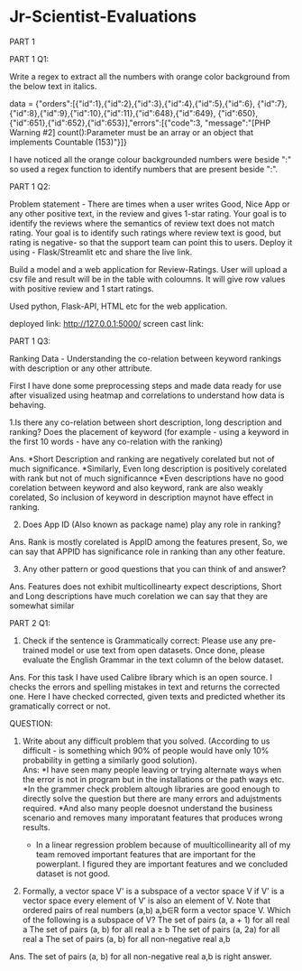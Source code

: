 # Jr-Scientist-Evaluations
PART 1

PART 1 Q1:

Write a regex to extract all the numbers with orange color background 
from the below text in italics.

data = {"orders":[{"id":1},{"id":2},{"id":3},{"id":4},{"id":5},{"id":6},
       {"id":7},{"id":8},{"id":9},{"id":10},{"id":11},{"id":648},{"id":649},
       {"id":650},{"id":651},{"id":652},{"id":653}],"errors":[{"code":3,
       "message":"[PHP Warning #2] count():Parameter must be an array or 
        an object that implements Countable (153)"}]}

I have noticed all the orange colour backgrounded numbers were beside ":" so used a
regex function to identify numbers that are present beside ":".

PART 1 Q2:

Problem statement - There are times when a user writes Good, Nice App or any other positive text, in the review and gives 1-star rating. 
Your goal is to identify the reviews where the semantics of review text does not match rating. 
Your goal is to identify such ratings where review text is good, but rating is negative- so that the support team can point this to users. 
Deploy it using - Flask/Streamlit etc and share the live link. 

Build a model and a web application for Review-Ratings. User will upload a csv file and result will be in the table
with coloumns. It will give row values with positive review and 1 start ratings.

Used python, Flask-API, HTML etc for the web application.

deployed link: http://127.0.0.1:5000/
screen cast link: 

PART 1 Q3:

Ranking Data - Understanding the co-relation between keyword rankings with description or any other attribute.

First I have done some preprocessing steps and made data ready for use after visualized using heatmap and correlations
to understand how data is behaving.

1.Is there any co-relation between short description, long description and ranking? 
Does the placement of keyword (for example - using a keyword in the first 10 words -
 have any co-relation with the ranking)

Ans. *Short Description and ranking are negatively corelated but not of much significance.
     *Similarly, Even long description is positively corelated with rank but not of much significannce
     *Even descriptions have no good corelation between keyword and also keyword, rank are also weakly corelated,
      So inclusion of keyword in description maynot have effect in ranking.

2. Does App ID (Also known as package name) play any role in ranking?

Ans. Rank is mostly corelated is AppID among the features present, So, we can say that APPID has significance role 
     in ranking than any other feature.

3. Any other pattern or good questions that you can think of and answer?

Ans. Features does not exhibit multicollinearty expect descriptions, Short and Long descriptions have much corelation 
     we can say that they are somewhat similar

PART 2 Q1:

1. Check if the sentence is Grammatically correct: Please use any pre-trained model or use text from
   open datasets. Once done, please evaluate the English Grammar in the text column of the below dataset.

Ans. For this task I have used Calibre library which is an open source. I checks the errors and spelling mistakes in
     text and returns the corrected one. Here I have checked corrected, given texts and predicted whether its 
     gramatically correct or not.


QUESTION:

1. Write about any difficult problem that you solved. (According to us difficult - is something which 90% 
   of people would have only 10% probability in getting a similarly good solution).  
Ans: *I have seen many people leaving or trying alternate ways when the error is not in program but
      in the installations or the path ways etc. 
     *In the grammer check problem altough libraries are good enough to directly solve the question
      but there are many errors and adujstments required.
     *And also many people doesnot understand the business scenario and removes many imporatant features 
      that produces wrong results.
     * In a linear regression problem because of muulticollinearity all of my team removed important features
       that are important for the powerplant. I figured they are important features and we concluded 
       dataset is not good.

2. Formally, a vector space V' is a subspace of a vector space V if
V' is a vector space every element of V′ is also an element of V.
Note that ordered pairs of real numbers (a,b) a,b∈R form a vector space V. 
Which of the following is a subspace of V?
The set of pairs (a, a + 1) for all real a
The set of pairs (a, b) for all real a ≥ b
The set of pairs (a, 2a) for all real a
The set of pairs (a, b) for all non-negative real a,b

Ans. 
The set of pairs (a, b) for all non-negative real a,b is right answer.
